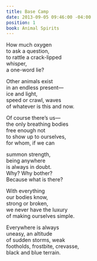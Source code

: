 ```yaml
---
title: Base Camp
date: 2013-09-05 09:46:00 -04:00
position: 1
book: Animal Spirits
---
```


How much oxygen  
to ask a question,  
to rattle a crack-lipped  
whisper,  
a one-word lie?  

Other animals exist  
in an endless present—  
ice and light,  
speed or crawl, waves  
of whatever is this and now.  

Of course there’s us—  
the only breathing bodies  
free enough not  
to show up to ourselves,  
for whom, if we can  

summon strength,  
being anywhere  
is always in doubt.  
Why? Why bother?  
Because what is there?  

With everything  
our bodies know,  
strong or broken,  
we never have the luxury  
of making ourselves simple.  

Everywhere is always  
uneasy, an altitude  
of sudden storms, weak  
footholds, frostbite, crevasse,  
black and blue terrain.  
